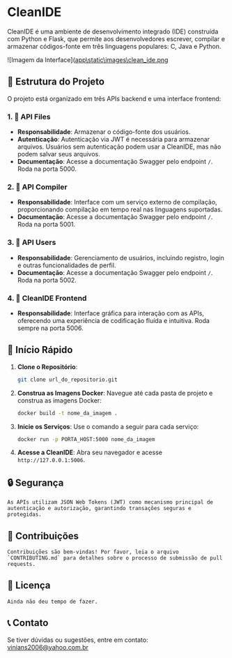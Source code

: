 # CleanIDE

CleanIDE é uma ambiente de desenvolvimento integrado (IDE) construída com Python e Flask, que permite aos desenvolvedores escrever, compilar e armazenar códigos-fonte em três linguagens populares: C, Java e Python.

![Imagem da Interface]([app\static\images\clean_ide.png](https://github.com/viniciuscgp/sprint3_front/blob/main/app/static/images/clean_ide.png]) 

## 📁 Estrutura do Projeto

O projeto está organizado em três APIs backend e uma interface frontend:

### 1. 📂 API Files

- **Responsabilidade**: Armazenar o código-fonte dos usuários.
- **Autenticação**: Autenticação via JWT é necessária para armazenar arquivos. Usuários sem autenticação podem usar a CleanIDE, mas não podem salvar seus arquivos.
- **Documentação**: Acesse a documentação Swagger pelo endpoint `/`. Roda na porta 5000.

### 2. 📂 API Compiler

- **Responsabilidade**: Interface com um serviço externo de compilação, proporcionando compilação em tempo real nas linguagens suportadas. 
- **Documentação**: Acesse a documentação Swagger pelo endpoint `/`. Roda na porta 5001.

### 3. 📂 API Users

- **Responsabilidade**: Gerenciamento de usuários, incluindo registro, login e outras funcionalidades de perfil.
- **Documentação**: Acesse a documentação Swagger pelo endpoint `/`. Roda na porta 5002.

### 4. 📂 CleanIDE Frontend

- **Responsabilidade**: Interface gráfica para interação com as APIs, oferecendo uma experiência de codificação fluída e intuitiva. Roda sempre na porta 5006. 

## 🚀 Início Rápido

1. **Clone o Repositório**:
   ```bash
   git clone url_do_repositorio.git

2. **Construa as Imagens Docker**:
Navegue até cada pasta de projeto e construa as imagens Docker:
    ```bash
    docker build -t nome_da_imagem .

3. **Inicie os Serviços**:
    Use o comando a seguir para cada serviço:
    ```bash
    docker run -p PORTA_HOST:5000 nome_da_imagem


4. **Acesse a CleanIDE**:
    Abra seu navegador e acesse `http://127.0.0.1:5006`.

## 🔒 Segurança

    As APIs utilizam JSON Web Tokens (JWT) como mecanismo principal de autenticação e autorização, garantindo transações seguras e protegidas.

## 🤝 Contribuições

    Contribuições são bem-vindas! Por favor, leia o arquivo `CONTRIBUTING.md` para detalhes sobre o processo de submissão de pull requests.

## 📜 Licença

    Ainda não deu tempo de fazer.

## 📞 Contato

Se tiver dúvidas ou sugestões, entre em contato: [vinians2006@yahoo.com.br](mailto:vinians2006@yahoo.com.br)

